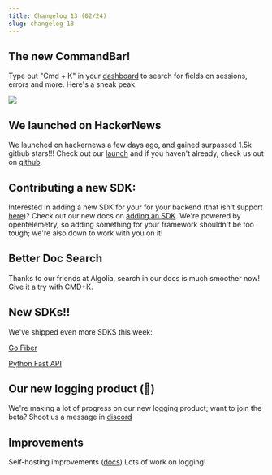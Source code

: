 ```yaml
---
title: Changelog 13 (02/24)
slug: changelog-13
---
```


## The new CommandBar!

Type out "Cmd + K" in your [dashboard](https://app.highlight.io) to search for fields on sessions, errors and more. Here's a sneak peak:

![](/images/cmd-k.png)

## We launched on HackerNews

We launched on hackernews a few days ago, and gained surpassed 1.5k github stars!!! Check out our [launch](https://news.ycombinator.com/item?id=34897645) and if you haven't already, check us out on [github](https://github.com/highlight/highlight).

## Contributing a new SDK:

Interested in adding a new SDK for your for your backend (that isn't support [here](../getting-started/1_overview.md))? Check out our new docs on [adding an SDK](../4_company/open-source/contributing/adding-an-sdk.md). We're powered by opentelemetry, so adding something for your framework shouldn't be too tough; we're also down to work with you on it!

## Better Doc Search

Thanks to our friends at Algolia, search in our docs is much smoother now! Give it a try with CMD+K.

## New SDKs!!

We've shipped even more SDKS this week:

[Go Fiber](../getting-started/4_backend-sdk/go.md)

[Python Fast API](../getting-started/4_backend-sdk/python.md)

## Our new logging product (🤫)

We're making a lot of progress on our new logging product; want to join the beta? Shoot us a message in [discord](https://highlight.io/community)

## Improvements

Self-hosting improvements ([docs](../4_company/open-source/hosting/2_self-host-hobby.md))
Lots of work on logging!
